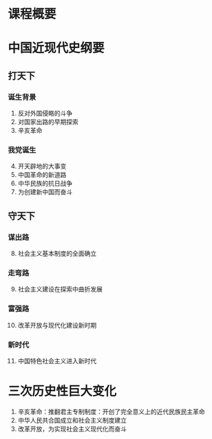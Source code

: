 # 课程概要

# 中国近现代史纲要

## 打天下

### 诞生背景

1. 反对外国侵略的斗争
2. 对国家出路的早期探索
3. 辛亥革命

### 我党诞生

4. 开天辟地的大事变
5. 中国革命的新道路
6. 中华民族的抗日战争
7. 为创建新中国而奋斗

## 守天下

### 谋出路

8. 社会主义基本制度的全面确立

### 走弯路

9. 社会主义建设在探索中曲折发展

### 富强路

10. 改革开放与现代化建设新时期

### 新时代

11. 中国特色社会主义进入新时代

# 三次历史性巨大变化

1. 辛亥革命：推翻君主专制制度：开创了完全意义上的近代民族民主革命
2. 中华人民共合国成立和社会主义制度建立
3. 改革开放，为实现社会主义现代化而奋斗
